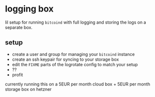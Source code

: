 # logging box

lil setup for running `bitcoind` with full logging and storing the logs on a separate box.

## setup

* create a user and group for managing your `bitcoind` instance
* create an ssh keypair for syncing to your storage box
* edit the `FIXME` parts of the logrotate config to match your setup
* ??
* profit

currently running this on a 5EUR per month cloud box + 5EUR per month storage box on hetzner
